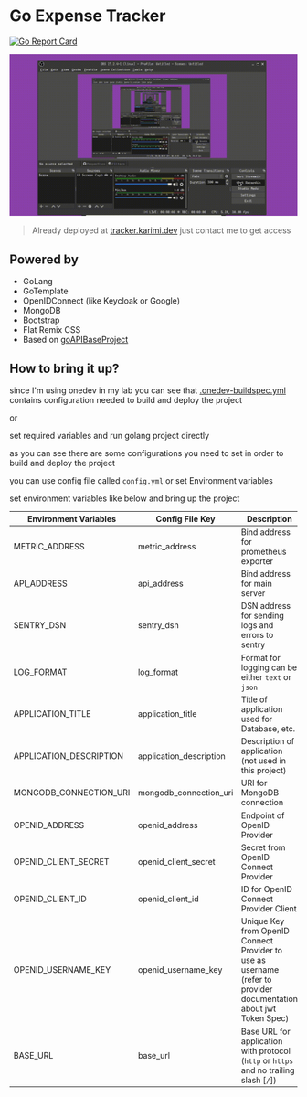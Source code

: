# Go Expense Tracker

[![Go Report Card](https://goreportcard.com/badge/github.com/mhkarimi1383/goExpenseTracker)](https://goreportcard.com/report/github.com/mhkarimi1383/goExpenseTracker)

<!-- 
## Demo -->
[![Demo](./demo.gif)](./demo.gif)

> Already deployed at [tracker.karimi.dev](https://tracker.karimi.dev) just contact me to get access

## Powered by

* GoLang
* GoTemplate
* OpenIDConnect (like Keycloak or Google)
* MongoDB
* Bootstrap
* Flat Remix CSS
* Based on [goAPIBaseProject](https://github.com/mhkarimi1383/goAPIBaseProject)

## How to bring it up?

since I'm using onedev in my lab you can see that [.onedev-buildspec.yml](.onedev-buildspec.yml) contains configuration needed to build and deploy the project

or

set required variables and run golang project directly

as you can see there are some configurations you need to set in order to build and deploy the project

you can use config file called `config.yml` or set Environment variables

set environment variables like below and bring up the project

Environment Variables | Config File Key | Description | Default Value
---------------------|----------------|-------------|-------------
METRIC_ADDRESS | metric_address | Bind address for prometheus exporter | :9090
API_ADDRESS | api_address | Bind address for main server | :8080
SENTRY_DSN | sentry_dsn | DSN address for sending logs and errors to sentry | -
LOG_FORMAT | log_format | Format for logging can be either `text` or `json` | text
APPLICATION_TITLE | application_title | Title of application used for Database, etc. | goExpenseTracker
APPLICATION_DESCRIPTION | application_description | Description of application (not used in this project) | -
MONGODB_CONNECTION_URI | mongodb_connection_uri | URI for MongoDB connection | -
OPENID_ADDRESS | openid_address | Endpoint of OpenID Provider | -
OPENID_CLIENT_SECRET | openid_client_secret | Secret from OpenID Connect Provider | -
OPENID_CLIENT_ID | openid_client_id | ID for OpenID Connect Provider Client | -
OPENID_USERNAME_KEY | openid_username_key | Unique Key from OpenID Connect Provider to use as username (refer to provider documentation about jwt Token Spec) | preferred_username
BASE_URL | base_url | Base URL for application with protocol (`http` or `https` and no trailing slash [`/`]) | `http://127.0.0.1:8080`
